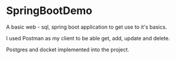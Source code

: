 # SpringBootDemo
A basic web - sql, spring boot application to get use to it's basics.

I used Postman as my client to be able get, add, update and delete.

Postgres and docket implemented into the project.
